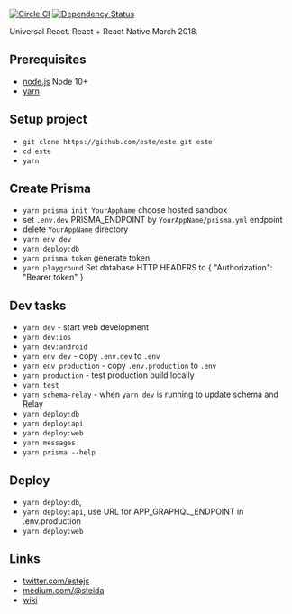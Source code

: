 [![Circle CI](https://img.shields.io/circleci/project/este/este/master.svg)](https://circleci.com/gh/este/este)
[![Dependency Status](https://david-dm.org/este/este.svg)](https://david-dm.org/este/este)

Universal React. React + React Native March 2018.

## Prerequisites

* [node.js](http://nodejs.org/) Node 10+
* [yarn](https://yarnpkg.com/)

## Setup project

* `git clone https://github.com/este/este.git este`
* `cd este`
* `yarn`

## Create Prisma

* `yarn prisma init YourAppName` choose hosted sandbox
* set `.env.dev` PRISMA_ENDPOINT by `YourAppName/prisma.yml` endpoint
* delete `YourAppName` directory
* `yarn env dev`
* `yarn deploy:db`
* `yarn prisma token` generate token
* `yarn playground` Set database HTTP HEADERS to { "Authorization": "Bearer token" }

## Dev tasks

* `yarn dev` - start web development
* `yarn dev:ios`
* `yarn dev:android`
* `yarn env dev` - copy `.env.dev` to `.env`
* `yarn env production` - copy `.env.production` to `.env`
* `yarn production` - test production build locally
* `yarn test`
* `yarn schema-relay` - when `yarn dev` is running to update schema and Relay
* `yarn deploy:db`
* `yarn deploy:api`
* `yarn deploy:web`
* `yarn messages`
* `yarn prisma --help`

## Deploy

* `yarn deploy:db`,
* `yarn deploy:api`, use URL for APP_GRAPHQL_ENDPOINT in .env.production
* `yarn deploy:web`

## Links

* [twitter.com/estejs](https://twitter.com/estejs)
* [medium.com/@steida](https://medium.com/@steida/)
* [wiki](https://github.com/este/este/wiki)
